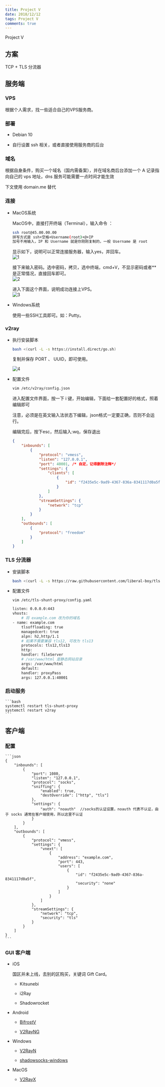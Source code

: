 ```yaml
---
title: Project V
date: 2018/12/12
tags: Project V
comments: true
---
```


Project V 
<!--more-->

## 方案

TCP + TLS 分流器


## 服务端

### VPS

根据个人需求，找一些适合自己的VPS服务商。

### 部署

* Debian 10

* 自行设置 ssh 相关，或者直接使用服务商的后台

### 域名

根据自身条件，购买一个域名（国内需备案），并在域名商后台添加一个 A 记录指向自己的 vps 地址，dns 服务可能需要一点时间才能生效

下文使用 domain.me 替代

### 连接

* MacOS系统
    
    MacOS中，直接打开终端（Terminal），输入命令 ：

    ```bash
    ssh root@45.00.00.00
    拼写方式是 ssh+空格+Username(root)+@+IP
    加号不用输入，IP 和 Username 就是你刚刚复制的，一般 Username 是 root
    ```

    显示如下，说明可以正常连接服务器，输入yes，并回车。  
    ![1](https://raw.githubusercontent.com/skybrim/AllImages/master/20190314172310.png)

    接下来输入密码。选中密码，拷贝，选中终端，cmd+V，不显示密码或者**是正常情况，直接回车即可。  
    ![2](https://raw.githubusercontent.com/skybrim/AllImages/master/20190314150746.png)

    进入下面这个界面，说明成功连接上VPS。  
    ![3](https://raw.githubusercontent.com/skybrim/AllImages/master/20190314150916.png)

* Windows系统

    使用一些SSH工具即可。如：Putty。

### v2ray

* 执行安装脚本

    ```bash
    bash <(curl -L -s https://install.direct/go.sh)
    ```

    复制并保存 PORT 、 UUID，即可使用。

    ![4](https://raw.githubusercontent.com/skybrim/AllImages/master/20190314154947.png)

* 配置文件

    ```bash
    vim /etc/v2ray/config.json
    ```

    进入配置文件界面，按一下 i 键，开始编辑，下面给一套配置好的格式，照着编辑即可

    注意，必须是在英文输入法状态下编辑，json格式一定要正确，否则不会运行。

    编辑完后，按下esc，然后输入:wq，保存退出

    ```json
    {
        "inbounds": [
            {
                "protocol": "vmess",
                "listen": "127.0.0.1",
                "port": 40001, /* 自定，记得删除注释*/
                "settings": {
                    "clients": [
                        {
                            "id": "f2435e5c-9ad9-4367-836a-8341117d0a5f" /* 自定，记得删除注释*/
                        }
                    ]
                },
                "streamSettings": {
                    "network": "tcp"
                }
            }
        ],
        "outbounds": [
            {
                "protocol": "freedom"
            }
        ]
    }
    ```
### TLS 分流器

* 安装脚本

    ```bash
    bash <(curl -L -s https://raw.githubusercontent.com/liberal-boy/tls-shunt-proxy/master/dist/install.sh)
    ```

* 配置文件

    ```vim /etc/tls-shunt-proxy/config.yaml```

    ```bash
    listen: 0.0.0.0:443
    vhosts:
        # 将 example.com 改为你的域名
    - name: example.com
        tlsoffloading: true
        managedcert: true
        alpn: h2,http/1.1
        # 如果不需要兼容 tls12, 可改为 tls13
        protocols: tls12,tls13
        http:
        handler: fileServer
        # /var/www/html 是静态网站目录
        args: /var/www/html
        default:
        handler: proxyPass
        args: 127.0.0.1:40001
    ```

### 启动服务

    ```bash
    systemctl restart tls-shunt-proxy
    systemctl restart v2ray
    ```


## 客户端

### 配置

    ```json
    {
        "inbounds": [
            {
                "port": 1080,
                "listen": "127.0.0.1",
                "protocol": "socks",
                "sniffing": {
                    "enabled": true,
                    "destOverride": ["http", "tls"]
                },
                "settings": {
                    "auth": "noauth"  //socks的认证设置，noauth 代表不认证，由于 socks 通常在客户端使用，所以这里不认证
                }
            }
        ],
        "outbounds": [
            {
                "protocol": "vmess",
                "settings": {
                    "vnext": [
                        {
                            "address": "example.com",
                            "port": 443,
                            "users": [
                                {
                                    "id": "f2435e5c-9ad9-4367-836a-8341117d0a5f",
                                    "security": "none"
                                }
                            ]
                        }
                    ]
                },
                "streamSettings": {
                    "network": "tcp",
                    "security": "tls"
                }
            }
        ]
    }    
    ```

### GUI 客户端

* iOS

    国区并未上线，去别的区购买，关键词 Gift Card。

    - Kitsunebi

    - i2Ray

    - Shadowrocket

* Android

    - [BifrostV](https://apkpure.com/bifrostv/com.github.dawndiy.bifrostv)

    - [V2RayNG](https://github.com/2dust/v2rayNG)

* Windows

    - [V2RayN](https://github.com/2dust/v2rayN/releases)

    - [shadowsocks-windows](https://github.com/shadowsocks/shadowsocks-windows/releases)

* MacOS

    - [V2RayX](https://github.com/Cenmrev/V2RayX/releases)
